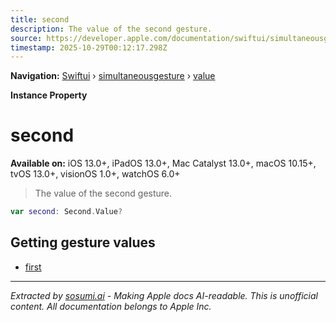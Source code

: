 ```yaml
---
title: second
description: The value of the second gesture.
source: https://developer.apple.com/documentation/swiftui/simultaneousgesture/value/second
timestamp: 2025-10-29T00:12:17.298Z
---
```


**Navigation:** [Swiftui](/documentation/swiftui) › [simultaneousgesture](/documentation/swiftui/simultaneousgesture) › [value](/documentation/swiftui/simultaneousgesture/value)

**Instance Property**

# second

**Available on:** iOS 13.0+, iPadOS 13.0+, Mac Catalyst 13.0+, macOS 10.15+, tvOS 13.0+, visionOS 1.0+, watchOS 6.0+

> The value of the second gesture.

```swift
var second: Second.Value?
```

## Getting gesture values

- [first](/documentation/swiftui/simultaneousgesture/value/first)

---

*Extracted by [sosumi.ai](https://sosumi.ai) - Making Apple docs AI-readable.*
*This is unofficial content. All documentation belongs to Apple Inc.*
